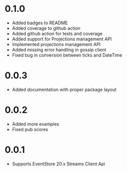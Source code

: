 # 0.1.0
- Added badges to README
- Added coverage to github action
- Added github action for tests and coverage
- Added support for Projections management API
- Implemented projections management API
- Added missing error handling in gossip client
- Fixed bug in conversion between ticks and DateTime

# 0.0.3
- Added documentation with proper package layout

# 0.0.2

- Added more examples
- Fixed pub scores

# 0.0.1

- Supports EventStore 20.x Streams Client Api
